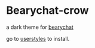 # Bearychat-crow

a dark theme for [bearychat](https://bearychat.com)

go to [userstyles](https://userstyles.org/styles/164834/bearychat-crow) to install.